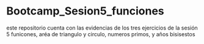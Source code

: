 # Bootcamp_Sesion5_funciones
este repositorio cuenta con las evidencias de los tres ejercicios de la sesión 5 funicones, aréa de triangulo y circulo, numeros primos, y años bisisestos
